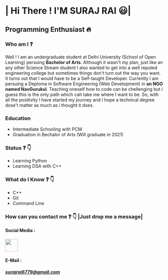    | Hi There ! I'M SURAJ RAI :smiley:|
   ===============================================================================================================================================================
   ## Programming Enthusiast :fire:
   
### Who am I :question:

Well ! I am an undergraduate student at Delhi University (School of Open Learning) persuing **Bachelor of Arts**. Although it wasn't my plan, just like an any other Science Stream student I also wanted to get into a well reputed engineering college but sometimes things don't turn out the way you want. It turns out that I would have to be a Self-taught Developer. Currently I am persuing a Deploma in Software Engineering (Web Development) in **an NGO named NavGurukul**. Teaching oneself how to code can be chellenging but i guess this is the only path which cah take me where I want to be. So, with all the positivity I have started my journey and I hope a technical degree dose't matter as much as i thought it does.

### Education
- Intermediate Schooling with PCM
- Graduation in Bechalor of Arts (Will graduate in 2021)

### Status :question: :point_down:
- Learning Python
- Learning DSA with C++


### What do I Know :question: :point_down:

- C++
- Git
- Command Line

                
<!--<p ><img src="https://www.flaticon.com/svg/static/icons/svg/732/732212.svg" length=50px; height="50px">&nbsp&nbsp&nbsp  <img src="https://www.flaticon.com/svg/static/icons/svg/919/919826.svg" length=50px; height="50px">&nbsp&nbsp&nbsp  <img src="https://www.flaticon.com/svg/static/icons/svg/919/919828.svg" length=50px; height="50px">&nbsp&nbsp&nbsp <img src="https://www.flaticon.com/svg/static/icons/svg/919/919851.svg" length=50px; height="50px"></p> %-->

### How can you contact me :question: :point_down: |Just drop me a message|

#### Social Media :

<p><a href="https://www.linkedin.com/in/sr3688/"><img src="https://www.flaticon.com/svg/static/icons/svg/2111/2111499.svg" length=40px; height=40px></a>
</p>

#### E-Mail :

##### surajrai6779@gmail.com


 







